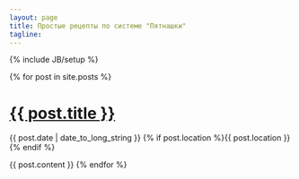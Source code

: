 ```yaml
---
layout: page
title: Простые рецепты по системе "Пятнашки"
tagline: 
---
```

{% include JB/setup %}

  {% for post in site.posts %}
  <h1><a href="{{ post.url }}">{{ post.title }}</a></h1>
  <p class="meta">
    {{ post.date | date_to_long_string }} 
    {% if post.location %}{{ post.location }}{% endif %}
  </p>
  {{ post.content }}
  {% endfor %}

